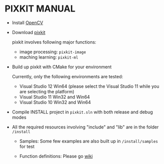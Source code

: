 PIXKIT MANUAL
=============

* Install [OpenCV](http://opencv.org/)

* Download [pixkit](http://goo.gl/GHfv9g "pixkit/releases")

	pixkit involves following major functions:
	- image processing: `pixkit-image`
	- maching learning: `pixkit-ml`

* Build up pixkit with CMake for your environment
	
	Currently, only the following environments are tested:
	- Visual Studio 12 Win64 (please select the Visual Studio 11 while you are selecting the platform)
	- Visual Studio 11 Win32 and Win64
	- Visual Studio 10 Win32 and Win64

* Compile INSTALL project in `pixkit.sln` with both release and debug modes

* All the required resources involving "include" and "lib" are in the folder `/install`

	- Samples: Some few examples are also built up in `/install/samples` for test

	- Function definitions: Please go [wiki](https://github.com/yunfuliu/pixkit/wiki)

